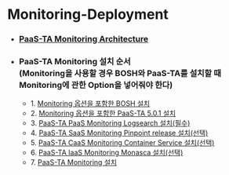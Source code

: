 # Monitoring-Deployment
- ### [PaaS-TA Monitoring Architecture](https://github.com/PaaS-TA/Guide/blob/monitoring-5.0.1/service-guide/monitoring/PAAS-TA_MONITORING_ARCHITECTURE.md)
- ### PaaS-TA Monitoring 설치 순서<br>(Monitoring을 사용할 경우 BOSH와 PaaS-TA를 설치할 때 Monitoring에 관한 Option을 넣어줘야 한다)
  - 1\. [Monitoring 옵션을 포함한 BOSH 설치](https://github.com/PaaS-TA/Guide/blob/monitoring-5.0.1/install-guide/bosh-monitoring/PAAS-TA_BOSH2_MONITORING_INSTALL_GUIDE.md)
  - 2\. [Monitoring 옵션을 포함한 PaaS-TA 5.0.1 설치](https://github.com/PaaS-TA/Guide/blob/monitoring-5.0.1/install-guide/paasta-monitoring/PAAS-TA_CORE_MONITORING_INSTALL_GUIDE.md)
  - 3\. [PaaS-TA PaaS Monitoring Logsearch 설치(필수)](https://github.com/PaaS-TA/Guide/blob/monitoring-5.0.1/service-guide/monitoring/PAAS-TA_MONITORING_LOGSEARCH_INSTALL.md)
  - 4\. [PaaS-TA SaaS Monitoring Pinpoint release 설치(선택)](https://github.com/PaaS-TA/Guide/blob/monitoring-5.0.1/service-guide/monitoring/PAAS-TA_MONITORING_PINPOINT_MONITORING_INSTALL.md)
  - 5\. [PaaS-TA CaaS Monitoring Container Service 설치(선택)](https://github.com/PaaS-TA/Guide/blob/monitoring-5.0.1/service-guide/monitoring/PAAS-TA_MONITORING_CONTAINER_SERVICE_INSTALL.md)
  - 6\. [PaaS-TA IaaS Monitoring Monasca 설치(선택)](https://github.com/PaaS-TA/Guide/blob/monitoring-5.0.1/service-guide/monitoring/PAAS-TA_MONITORING_MONASCA_INSTALL.md)
  - 7\. [PaaS-TA Monitoring 설치](https://github.com/PaaS-TA/Guide/blob/monitoring-5.0.1/service-guide/monitoring/PAAS-TA_MONITORING_PAAS-TA_MONITORING_INSTALL.md)
  
